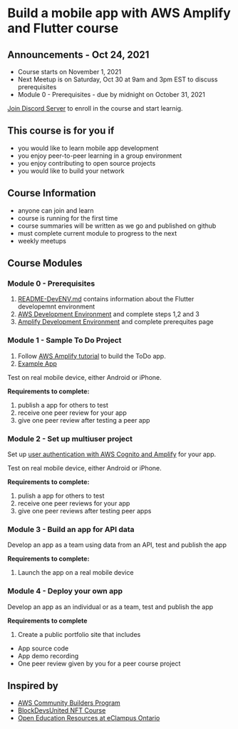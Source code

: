# Build a mobile app with AWS Amplify and Flutter course

## Announcements - Oct 24, 2021

* Course starts on November 1, 2021
* Next Meetup is on Saturday, Oct 30 at 9am and 3pm EST to discuss prerequisites
* Module 0 - Prerequisites - due by midnight on October 31, 2021

[Join Discord Server](https://discord.gg/pjEHqRyKUz) to enroll in the course and start learnig.

## This course is for you if
* you would like to learn mobile app development
* you enjoy peer-to-peer learning in a group environment
* you enjoy contributing to open source projects
* you would like to build your network

## Course Information
* anyone can join and learn
* course is running for the first time
* course summaries will be written as we go and published on github
* must complete current module to progress to the next
* weekly meetups 

## Course Modules

### Module 0 - Prerequisites
1. [README-DevENV.md](README-DevENV.md) contains information about the Flutter developemnt environment
1. [AWS Development Environment](https://aws.amazon.com/getting-started/guides/setup-environment/) and complete steps 1,2 and 3
1. [Amplify Development Environment](https://docs.amplify.aws/start/getting-started/installation/q/integration/flutter/) and complete prerequites page

### Module 1 - Sample To Do Project
1. Follow [AWS Amplify tutorial](https://docs.amplify.aws/start/getting-started/installation/q/integration/flutter/) to build the ToDo app.
1. [Example App](https://github.com/aws-amplify/amplify-flutter)

Test on real mobile device, either Android or iPhone.

**Requirements to complete:** 
1. publish a app for others to test
2. receive one peer review for your app
3. give one peer review after testing a peer app

### Module 2 - Set up multiuser project
Set up [user authentication with AWS Cognito and Amplify](https://docs.amplify.aws/lib/auth/getting-started/q/platform/flutter/) for your app.

Test on real mobile device, either Android or iPhone.

**Requirements to complete:** 
1. pulish a app for others to test
2. receive one peer reviews for your app
3. give one peer reviews after testing peer apps

### Module 3 - Build an app for API data
Develop an app as a team using data from an API, test and publish the app

**Requirements to complete:** 
1. Launch the app on a real mobile device

### Module 4 - Deploy your own app
Develop an app as an individual or as a team, test and publish the app

**Requirements to complete**
1. Create a public portfolio site that includes
* App source code
* App demo recording
* One peer review given by you for a peer course project 

## Inspired by
* [AWS Community Builders Program](https://aws.amazon.com/developer/community/community-builders/)
* [BlockDevsUnited NFT Course](https://github.com/BlockDevsUnited/NFT-COURSE)
* [Open Education Resources at eClampus Ontario](https://openlibrary.ecampusontario.ca/create/)
